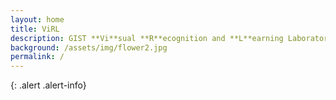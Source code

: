 ```yaml
---
layout: home
title: ViRL
description: GIST **Vi**sual **R**ecognition and **L**earning Laboratory
background: /assets/img/flower2.jpg
permalink: /
---
```


{: .alert .alert-info}
